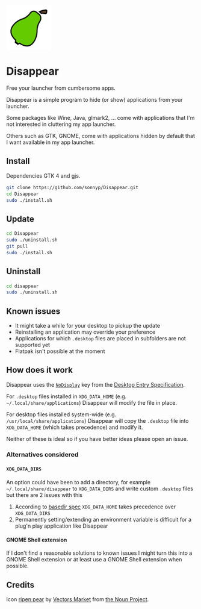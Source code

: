 <img style="vertical-align: middle;" src="icon/icon.svg" width="120" height="120">

# Disappear

Free your launcher from cumbersome apps.

Disappear is a simple program to hide (or show) applications from your launcher.

Some packages like Wine, Java, glmark2, ... come with applications that I'm not interested in cluttering my app launcher.

Others such as GTK, GNOME, come with applications hidden by default that I want available in my app launcher.

## Install

Dependencies GTK 4 and gjs.

```sh
git clone https://github.com/sonnyp/Disappear.git
cd Disappear
sudo ./install.sh
```

## Update

```sh
cd Disappear
sudo ./uninstall.sh
git pull
sudo ./install.sh
```

## Uninstall

```sh
cd disappear
sudo ./uninstall.sh
```

<!-- ## Development

```sh
git clone https://github.com/sonnyp/Disappear.git
cd Disappear
flatpak-builder --user --install-deps-from=flathub --force-clean --install build flatpak.json
``` -->

## Known issues

- It might take a while for your desktop to pickup the update
- Reinstalling an application may override your preference
- Applications for which `.desktop` files are placed in subfolders are not supported yet
- Flatpak isn't possible at the moment

## How does it work

Disappear uses the [`NoDisplay`](https://specifications.freedesktop.org/desktop-entry-spec/desktop-entry-spec-latest.html#key-nodisplay) key from the [Desktop Entry Specification](https://specifications.freedesktop.org/desktop-entry-spec/desktop-entry-spec-latest.html).

For `.desktop` files installed in `XDG_DATA_HOME` (e.g. `~/.local/share/applications`) Disappear will modify the file in place.

For desktop files installed system-wide (e.g. `/usr/local/share/applications`) Disappear will copy the `.desktop` file into `XDG_DATA_HOME` (which takes precedence) and modify it.

Neither of these is ideal so if you have better ideas please open an issue.

### Alternatives considered

#### `XDG_DATA_DIRS`

An option could have been to add a directory, for example `~/.local/share/disappear` to `XDG_DATA_DIRS` and write custom `.desktop` files but there are 2 issues with this

1. According to [basedir spec](https://specifications.freedesktop.org/basedir-spec/basedir-spec-latest.html) `XDG_DATA_HOME` takes precedence over `XDG_DATA_DIRS`
2. Permanently setting/extending an environment variable is difficult for a plug'n play application like Disappear

#### GNOME Shell extension

If I don't find a reasonable solutions to known issues I might turn this into a GNOME Shell extension or at least use a GNOME Shell extension when possible.

## Credits

Icon [ripen pear](https://thenounproject.com/icon/1882627/) by [Vectors Market](https://thenounproject.com/vectorsmarket/) from [the Noun Project](https://thenounproject.com/).
